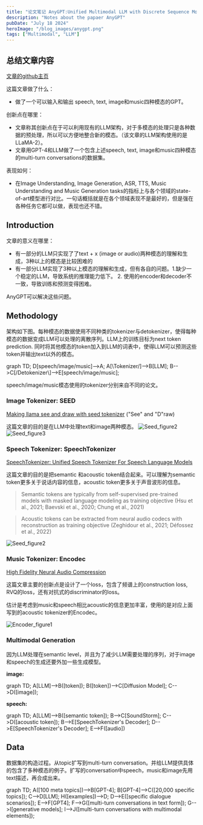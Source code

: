 ```yaml
---
title: "论文笔记 AnyGPT:Unified Multimodal LLM with Discrete Sequence Modeling"
description: "Notes about the papaer AnyGPT"
pubDate: "July 18 2024"
heroImage: "/blog_images/anygpt.png"
tags: ["Multimodal", "LLM"]
---
```


## 总结文章内容
[文章的github主页](https://junzhan2000.github.io/AnyGPT.github.io/)

这篇文章做了什么：
* 做了一个可以输入和输出 speech, text, image和music四种模态的GPT。

创新点在哪里：
* 文章称其创新点在于可以利用现有的LLM架构，对于多模态的处理只是各种数据的预处理，所以可以方便地整合新的模态。（该文章的LLM架构使用的是LLaMA-2）。
* 文章用GPT-4和LLM做了一个包含上述speech, text, image和music四种模态的multi-turn conversations的数据集。

表现如何：
* 在Image Understanding, Image Generation, ASR, TTS, Music Understanding and Music Generation tasks的指标上与各个领域的state-of-art模型进行对比。一句话概括就是在各个领域表现不是最好的，但是强在各种任务它都可以做，表现也还不错。


## Introduction
文章的意义在哪里：

* 有一部分的LLM只实现了了text + x (image or audio)两种模态的理解和生成，3种以上的模态是比较困难的
* 有一部分LLM实现了3种以上模态的理解和生成，但有各自的问题。1.缺少一个稳定的LLM，导致系统的推理能力低下。 2. 使用的encoder和decoder不一致，导致训练和预测变得困难。

AnyGPT可以解决这些问题。

## Methodology
架构如下图。每种模态的数据使用不同种类的tokenizer与detokenizer，使得每种模态的数据变成LLM可以处理的离散序列。LLM上的训练目标为next token prediction. 同时将其他模态的token加入到LLM的词表中，使得LLM可以预测这些token并输出text以外的模态。
<div class="mermaid">
graph TD;
    D[speech/image/music]-->A;
    A[\Tokenizer/]-->B[LLM];
    B-->C[/Detokenizer\]-->E[speech/image/music];
</div>

speech/image/music模态使用的tokenizer分别来自不同的论文。

### Image Tokenizer: SEED
[Making llama see and draw with seed tokenizer]("https://arxiv.org/pdf/2310.01218") ("See" and "D"raw)

这篇文章的目的是在LLM中处理text和image两种模态。
![Seed_figure2](/post1/SEED-Figure2.png "Figure 2")
![Seed_figure3](/post1/SEED-Figure3.png "Figure 3")

### Speech Tokenizer: SpeechTokenizer
[SpeechTokenizer: Unified Speech Tokenizer For
Speech Language Models]("https://arxiv.org/pdf/2308.16692")

这篇文章的目的是把semantic 和acoustic token结合起来。可以理解为semantic token更多关于说话内容的信息，acoustic token更多关于声音波形的信息。

> Semantic tokens are typically from self-supervised
pre-trained models with masked language modeling as training objective (Hsu et al., 2021; Baevski et al., 2020; Chung et al., 2021)

> Acoustic tokens can be extracted from neural audio codecs with reconstruction as training objective (Zeghidour et al., 2021; Défossez et al., 2022)

![Seed_figure2](/post1/speech-figure2.png "Figure 2")

### Music Tokenizer: Encodec

[High Fidelity Neural Audio Compression]("https://arxiv.org/abs/2210.13438")

这篇文章主要的创新点是设计了一个loss，包含了频谱上的construction loss, RVQ的loss，还有对抗式的discriminator的loss。

估计是考虑到music和speech相比acoustic的信息更加丰富，使用的是对应上面写到的acoustic tokenizer的Encodec。

![Encoder_figure1](/post1/encodec.png "Figure 1")

### Multimodal Generation

因为LLM处理在semantic level，并且为了减少LLM需要处理的序列，对于image和speech的生成还要外加一些生成模型。

**image:**
<div class="mermaid">
graph TD;
 A[LLM]-->B([token]);
 B([token])-->C[Diffusion Model];
 C-->D([image]);
</div>

**speech:**
<div class="mermaid">
graph TD;
 A[LLM]-->B([semantic token]);
 B-->C[SoundStorm];
 C-->D([acoustic token]);
 B-->E[SpeechTokenizer's Decoder];
 D-->E[SpeechTokenizer's Decoder];
 E-->F([audio])
</div>

## Data
数据集的构造过程。从topic扩写到multi-turn conversation。并给LLM提供具体的包含了多种模态的例子。扩写的conversation中speech，music和image先用text描述，再合成出来。

<div class="mermaid">
graph TD;
    A([100 meta topics])-->B[GPT-4];
    B[GPT-4]-->C([20,000 specific topics]);
    C-->D[LLM];
    H([examples])-->D;
    D-->E([specific dialogue scenarios]);
    E-->F[GPT4];
    F-->G([multi-turn conversations in text form]);
    G-->I[generative models];
    I-->J([multi-turn conversations with multimodal elements]);

</div>



<script type="module">
  import mermaid from 'https://cdn.jsdelivr.net/npm/mermaid@10/dist/mermaid.esm.min.mjs';
  mermaid.initialize({ startOnLoad: true });
</script>

